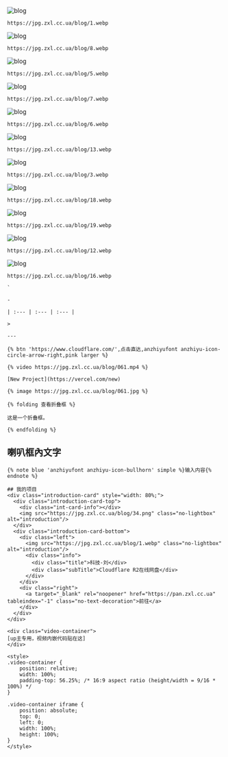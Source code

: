 ![blog](https://jpg.zxl.cc.ua/blog/1.webp)
```
https://jpg.zxl.cc.ua/blog/1.webp
```
![blog](https://jpg.zxl.cc.ua/blog/8.webp)
```
https://jpg.zxl.cc.ua/blog/8.webp
```
![blog](https://jpg.zxl.cc.ua/blog/5.webp)
```
https://jpg.zxl.cc.ua/blog/5.webp
```
![blog](https://jpg.zxl.cc.ua/blog/7.webp)
```
https://jpg.zxl.cc.ua/blog/7.webp
```
![blog](https://jpg.zxl.cc.ua/blog/6.webp)
```
https://jpg.zxl.cc.ua/blog/6.webp
```
![blog](https://jpg.zxl.cc.ua/blog/13.webp)
```
https://jpg.zxl.cc.ua/blog/13.webp
```
![blog](https://jpg.zxl.cc.ua/blog/3.webp)
```
https://jpg.zxl.cc.ua/blog/3.webp
```
![blog](https://jpg.zxl.cc.ua/blog/18.webp)
```
https://jpg.zxl.cc.ua/blog/18.webp
```
![blog](https://jpg.zxl.cc.ua/blog/19.webp)
```
https://jpg.zxl.cc.ua/blog/19.webp
```
![blog](https://jpg.zxl.cc.ua/blog/12.webp)
```
https://jpg.zxl.cc.ua/blog/12.webp
```
![blog](https://jpg.zxl.cc.ua/blog/16.webp)
```
https://jpg.zxl.cc.ua/blog/16.webp
```
```
`
```
```
-
```
```
| :--- | :--- | :--- |
```
```
>
```
```
---
```
```
{% btn 'https://www.cloudflare.com/',点击直达,anzhiyufont anzhiyu-icon-circle-arrow-right,pink larger %}
```
```
{% video https://jpg.zxl.cc.ua/blog/061.mp4 %}
```
```
[New Project](https://vercel.com/new)
```
```
{% image https://jpg.zxl.cc.ua/blog/061.jpg %}
```
```
{% folding 查看折叠框 %}

这是一个折叠框。

{% endfolding %}

```
## 喇叭框內文字
```
{% note blue 'anzhiyufont anzhiyu-icon-bullhorn' simple %}输入内容{% endnote %}
```
```
## 我的项目
<div class="introduction-card" style="width: 80%;">
  <div class="introduction-card-top">
    <div class="int-card-info"></div>
    <img src="https://jpg.zxl.cc.ua/blog/34.png" class="no-lightbox" alt="introduction"/>
  </div>     
  <div class="introduction-card-bottom">
    <div class="left">
      <img src="https://jpg.zxl.cc.ua/blog/1.webp" class="no-lightbox" alt="introduction"/>
      <div class="info">
        <div class="title">科技-刘</div>
        <div class="subTitle">Cloudflare R2在线网盘</div>
      </div>
    </div>
    <div class="right">
      <a target="_blank" rel="noopener" href="https://pan.zxl.cc.ua" tableindex="-1" class="no-text-decoration">前往</a>
    </div>
  </div>
</div>
```
```
<div class="video-container">
[up主专用，视频内嵌代码贴在这]
</div>

<style>
.video-container {
    position: relative;
    width: 100%;
    padding-top: 56.25%; /* 16:9 aspect ratio (height/width = 9/16 * 100%) */
}

.video-container iframe {
    position: absolute;
    top: 0;
    left: 0;
    width: 100%;
    height: 100%;
}
</style>

```

